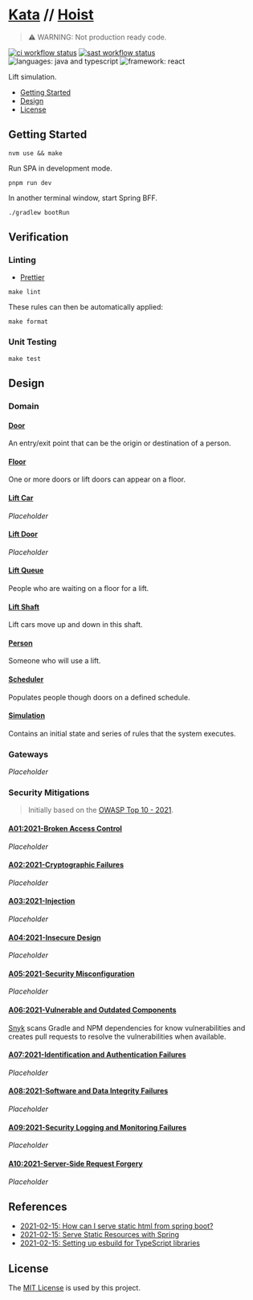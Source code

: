 # [Kata](https://github.com/dbtedman/kata) // [Hoist](https://github.com/dbtedman/kata-hoist)

> ⚠️ WARNING: Not production ready code.

[![ci workflow status](https://img.shields.io/github/workflow/status/dbtedman/kata-hoist/ci?style=for-the-badge&logo=github&label=ci)](https://github.com/dbtedman/kata-hoist/actions/workflows/ci.yml)
[![sast workflow status](https://img.shields.io/github/workflow/status/dbtedman/kata-hoist/sast?style=for-the-badge&logo=github&label=sast)](https://github.com/dbtedman/kata-hoist/actions/workflows/sast.yml)
![languages: java and typescript](https://img.shields.io/badge/languages-java%20and%20typescript-blue.svg?style=for-the-badge)
![framework: react](https://img.shields.io/badge/frameworks-spring%20and%20react-blue.svg?style=for-the-badge)

Lift simulation.

-   [Getting Started](#getting-started)
-   [Design](#design)
-   [License](#license)

## Getting Started

```shell
nvm use && make
```

Run SPA in development mode.

```shell
pnpm run dev
```

In another terminal window, start Spring BFF.

```shell
./gradlew bootRun
```

## Verification

### Linting

-   [Prettier](https://prettier.io)

```shell
make lint
```

These rules can then be automatically applied:

```shell
make format
```

### Unit Testing

```shell
make test
```

## Design

### Domain

#### [Door](./src/main/java/com/danieltedman/hoist/internal/domain/door/)

An entry/exit point that can be the origin or destination of a person.

#### [Floor](./src/main/java/com/danieltedman/hoist/internal/domain/floor/)

One or more doors or lift doors can appear on a floor.

#### [Lift Car](./src/main/java/com/danieltedman/hoist/internal/domain/liftcar/)

_Placeholder_

#### [Lift Door](./src/main/java/com/danieltedman/hoist/internal/domain/liftdoor/)

_Placeholder_

#### [Lift Queue](./src/main/java/com/danieltedman/hoist/internal/domain/liftqueue/)

People who are waiting on a floor for a lift.

#### [Lift Shaft](./src/main/java/com/danieltedman/hoist/internal/domain/liftshaft/)

Lift cars move up and down in this shaft.

#### [Person](./src/main/java/com/danieltedman/hoist/internal/domain/person/)

Someone who will use a lift.

#### [Scheduler](./src/main/java/com/danieltedman/hoist/internal/domain/scheduler/)

Populates people though doors on a defined schedule.

#### [Simulation](./src/main/java/com/danieltedman/hoist/internal/domain/simulation/)

Contains an initial state and series of rules that the system executes.

### Gateways

_Placeholder_

### Security Mitigations

> Initially based on the [OWASP Top 10 - 2021](https://owasp.org/www-project-top-ten/).

#### [A01:2021-Broken Access Control](https://owasp.org/Top10/A01_2021-Broken_Access_Control/)

_Placeholder_

#### [A02:2021-Cryptographic Failures](https://owasp.org/Top10/A02_2021-Cryptographic_Failures/)

_Placeholder_

#### [A03:2021-Injection](https://owasp.org/Top10/A03_2021-Injection/)

_Placeholder_

#### [A04:2021-Insecure Design](https://owasp.org/Top10/A04_2021-Insecure_Design/)

_Placeholder_

#### [A05:2021-Security Misconfiguration](https://owasp.org/Top10/A05_2021-Security_Misconfiguration/)

_Placeholder_

#### [A06:2021-Vulnerable and Outdated Components](https://owasp.org/Top10/A06_2021-Vulnerable_and_Outdated_Components/)

[Snyk](https://snyk.io) scans Gradle and NPM dependencies for know vulnerabilities and creates pull requests to resolve the vulnerabilities when available.

#### [A07:2021-Identification and Authentication Failures](https://owasp.org/Top10/A07_2021-Identification_and_Authentication_Failures/)

_Placeholder_

#### [A08:2021-Software and Data Integrity Failures](https://owasp.org/Top10/A08_2021-Software_and_Data_Integrity_Failures/)

_Placeholder_

#### [A09:2021-Security Logging and Monitoring Failures](https://owasp.org/Top10/A09_2021-Security_Logging_and_Monitoring_Failures/)

_Placeholder_

#### [A10:2021-Server-Side Request Forgery](https://owasp.org/Top10/A10_2021-Server-Side_Request_Forgery_%28SSRF%29/)

_Placeholder_

## References

-   [2021-02-15: How can I serve static html from spring boot?](https://stackoverflow.com/questions/42393211#answer-48862637)
-   [2021-02-15: Serve Static Resources with Spring](https://www.baeldung.com/spring-mvc-static-resources)
-   [2021-02-15: Setting up esbuild for TypeScript libraries](https://jamesthom.as/2021/05/setting-up-esbuild-for-typescript-libraries/)

## License

The [MIT License](./LICENSE.md) is used by this project.
